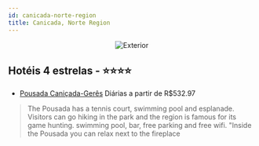 ```yaml
---
id: canicada-norte-region
title: Canicada, Norte Region
---
```


<center><img src="http://images.gta-travel.com/HH/Images/P/CNIC/CNIC-POU-1.jpg" alt="Exterior" /></center>


## Hotéis 4 estrelas - ⭐️⭐️⭐️⭐️

-    [Pousada Caniçada-Gerês](https://www.hurb.com/hoteis/canicada/pousada-canicada-geres-JNP-JP850005?cmp=18055) Diárias a partir de R$532.97
   > The Pousada  has a tennis court, swimming pool and esplanade. Visitors can go hiking in the park and the region is famous for its game hunting.  swimming pool, bar, free parking and free wifi.			&quot;Inside the Pousada you can relax next to the fireplace

